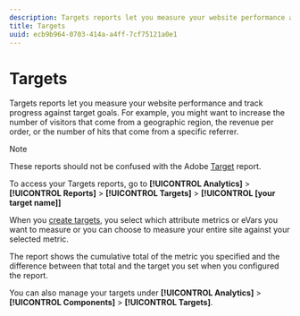 ```yaml
---
description: Targets reports let you measure your website performance and track progress against target goals. For example, you might want to increase the number of visitors that come from a geographic region, the revenue per order, or the number of hits that come from a specific referrer.
title: Targets
uuid: ecb9b964-0703-414a-a4ff-7cf75121a0e1
---
```


# Targets

Targets reports let you measure your website performance and track progress against target goals. For example, you might want to increase the number of visitors that come from a geographic region, the revenue per order, or the number of hits that come from a specific referrer.

>[!NOTE]
>
>These reports should not be confused with the Adobe [Target](/help/components/c-variables/dimensionslist/reports-tnt.md#topic_EBC899DB84A84780A1B8EE95C6C4CF18) report.

To access your Targets reports, go to **[!UICONTROL Analytics]** > **[!UICONTROL Reports]** > **[!UICONTROL Targets]** > **[!UICONTROL [your target name]]**

When you [create targets](/help/analyze/reports-analytics/targets.md), you select which attribute metrics or eVars you want to measure or you can choose to measure your entire site against your selected metric.

The report shows the cumulative total of the metric you specified and the difference between that total and the target you set when you configured the report.

You can also manage your targets under **[!UICONTROL Analytics]** > **[!UICONTROL Components]** > **[!UICONTROL Targets]**.
